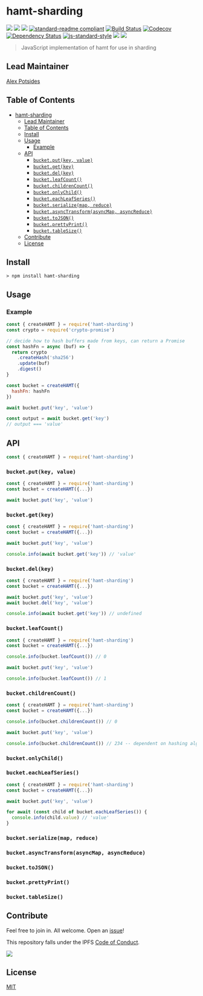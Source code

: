 # hamt-sharding

[![](https://img.shields.io/badge/made%20by-Protocol%20Labs-blue.svg?style=flat-square)](http://ipn.io)
[![](https://img.shields.io/badge/project-IPFS-blue.svg?style=flat-square)](http://ipfs.io/)
[![](https://img.shields.io/badge/freenode-%23ipfs-blue.svg?style=flat-square)](http://webchat.freenode.net/?channels=%23ipfs)
[![standard-readme compliant](https://img.shields.io/badge/standard--readme-OK-green.svg?style=flat-square)](https://github.com/RichardLitt/standard-readme)
[![Build Status](https://flat.badgen.net/travis/ipfs-shipyard/js-hamt-sharding)](https://travis-ci.com/ipfs-shipyard/js-hamt-sharding)
[![Codecov](https://codecov.io/gh/ipfs-shipyard/js-hamt-sharding/branch/master/graph/badge.svg)](https://codecov.io/gh/ipfs-shipyard/js-hamt-sharding)
[![Dependency Status](https://david-dm.org/ipfs-shipyard/js-hamt-sharding.svg?style=flat-square)](https://david-dm.org/ipfs/js-hamt-sharding)
[![js-standard-style](https://img.shields.io/badge/code%20style-standard-brightgreen.svg?style=flat-square)](https://github.com/feross/standard)
![](https://img.shields.io/badge/npm-%3E%3D3.0.0-orange.svg?style=flat-square)
![](https://img.shields.io/badge/Node.js-%3E%3D10.0.0-orange.svg?style=flat-square)

> JavaScript implementation of hamt for use in sharding

## Lead Maintainer

[Alex Potsides](https://github.com/achingbrain)

## Table of Contents

- [hamt-sharding](#hamt-sharding)
  - [Lead Maintainer](#lead-maintainer)
  - [Table of Contents](#table-of-contents)
  - [Install](#install)
  - [Usage](#usage)
    - [Example](#example)
  - [API](#api)
    - [`bucket.put(key, value)`](#bucketputkey-value)
    - [`bucket.get(key)`](#bucketgetkey)
    - [`bucket.del(key)`](#bucketdelkey)
    - [`bucket.leafCount()`](#bucketleafcount)
    - [`bucket.childrenCount()`](#bucketchildrencount)
    - [`bucket.onlyChild()`](#bucketonlychild)
    - [`bucket.eachLeafSeries()`](#bucketeachleafseries)
    - [`bucket.serialize(map, reduce)`](#bucketserializemap-reduce)
    - [`bucket.asyncTransform(asyncMap, asyncReduce)`](#bucketasynctransformasyncmap-asyncreduce)
    - [`bucket.toJSON()`](#buckettojson)
    - [`bucket.prettyPrint()`](#bucketprettyprint)
    - [`bucket.tableSize()`](#buckettablesize)
  - [Contribute](#contribute)
  - [License](#license)

## Install

```
> npm install hamt-sharding
```

## Usage

### Example

```javascript
const { createHAMT } = require('hamt-sharding')
const crypto = require('crypto-promise')

// decide how to hash buffers made from keys, can return a Promise
const hashFn = async (buf) => {
  return crypto
    .createHash('sha256')
    .update(buf)
    .digest()
}

const bucket = createHAMT({
  hashFn: hashFn
})

await bucket.put('key', 'value')

const output = await bucket.get('key')
// output === 'value'
```

## API

```javascript
const { createHAMT } = require('hamt-sharding')
```

### `bucket.put(key, value)`

```javascript
const { createHAMT } = require('hamt-sharding')
const bucket = createHAMT({...})

await bucket.put('key', 'value')
```

### `bucket.get(key)`

```javascript
const { createHAMT } = require('hamt-sharding')
const bucket = createHAMT({...})

await bucket.put('key', 'value')

console.info(await bucket.get('key')) // 'value'
```

### `bucket.del(key)`

```javascript
const { createHAMT } = require('hamt-sharding')
const bucket = createHAMT({...})

await bucket.put('key', 'value')
await bucket.del('key', 'value')

console.info(await bucket.get('key')) // undefined
```

### `bucket.leafCount()`

```javascript
const { createHAMT } = require('hamt-sharding')
const bucket = createHAMT({...})

console.info(bucket.leafCount()) // 0

await bucket.put('key', 'value')

console.info(bucket.leafCount()) // 1
```

### `bucket.childrenCount()`

```javascript
const { createHAMT } = require('hamt-sharding')
const bucket = createHAMT({...})

console.info(bucket.childrenCount()) // 0

await bucket.put('key', 'value')

console.info(bucket.childrenCount()) // 234 -- dependent on hashing algorithm
```

### `bucket.onlyChild()`
### `bucket.eachLeafSeries()`

```javascript
const { createHAMT } = require('hamt-sharding')
const bucket = createHAMT({...})

await bucket.put('key', 'value')

for await (const child of bucket.eachLeafSeries()) {
  console.info(child.value) // 'value'
}
```

### `bucket.serialize(map, reduce)`
### `bucket.asyncTransform(asyncMap, asyncReduce)`
### `bucket.toJSON()`
### `bucket.prettyPrint()`
### `bucket.tableSize()`

## Contribute

Feel free to join in. All welcome. Open an [issue](https://github.com/ipfs-shipyard/js-hamt-sharding/issues)!

This repository falls under the IPFS [Code of Conduct](https://github.com/ipfs/community/blob/master/code-of-conduct.md).

[![](https://cdn.rawgit.com/jbenet/contribute-ipfs-gif/master/img/contribute.gif)](https://github.com/ipfs/community/blob/master/contributing.md)

## License

[MIT](LICENSE)
